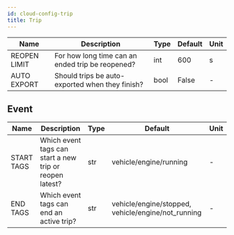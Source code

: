 ```yaml
---
id: cloud-config-trip
title: Trip
---
```


| Name | Description | Type | Default | Unit |
| ------ | ------ | ------ | ------ | ------ |
| REOPEN LIMIT | For how long time can an ended trip be reopened? | int | 600 | s |
| AUTO EXPORT | Should trips be auto-exported when they finish? | bool | False | - |

## Event

| Name | Description | Type | Default | Unit |
| ------ | ------ | ------ | ------ | ------ |
| START TAGS | Which event tags can start a new trip or reopen latest? | str | vehicle/engine/running | - |
| END TAGS | Which event tags can end an active trip? | str | vehicle/engine/stopped, vehicle/engine/not_running | - |
